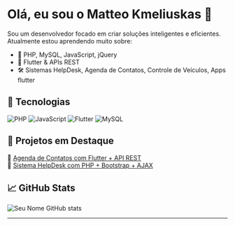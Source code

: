 # Olá, eu sou o Matteo Kmeliuskas 👋

Sou um desenvolvedor focado em criar soluções inteligentes e eficientes. Atualmente estou aprendendo muito sobre:

- 🔧 PHP, MySQL, JavaScript, jQuery
- 📱 Flutter & APIs REST
- 🛠️ Sistemas HelpDesk, Agenda de Contatos, Controle de Veículos, Apps flutter

## 🧰 Tecnologias
![PHP](https://img.shields.io/badge/-PHP-777BB4?style=flat&logo=php&logoColor=white)
![JavaScript](https://img.shields.io/badge/-JavaScript-F7DF1E?style=flat&logo=javascript&logoColor=black)
![Flutter](https://img.shields.io/badge/-Flutter-02569B?style=flat&logo=flutter&logoColor=white)
![MySQL](https://img.shields.io/badge/-MySQL-4479A1?style=flat&logo=mysql&logoColor=white)

## 🚀 Projetos em Destaque
🔹 [Agenda de Contatos com Flutter + API REST](https://github.com/seuusuario/flutter-agenda-contatos)  
🔹 [Sistema HelpDesk com PHP + Bootstrap + AJAX](https://github.com/seuusuario/helpdesk-sistema)

## 📈 GitHub Stats
![Seu Nome GitHub stats](https://github-readme-stats.vercel.app/api?username=seuusuario&show_icons=true&theme=tokyonight)

---
